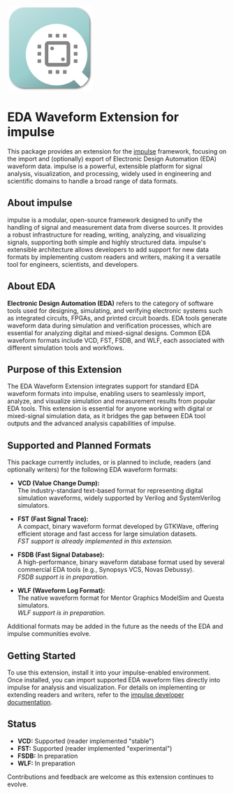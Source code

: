 <img src="images/eda-waveform.png" alt="EDA Waveform Extension Screenshot" width="196" />

# EDA Waveform Extension for impulse

This package provides an extension for the [impulse](https://www.toem.io/index.php/projects/impulse) framework, focusing on the import and (optionally) export of Electronic Design Automation (EDA) waveform data. impulse is a powerful, extensible platform for signal analysis, visualization, and processing, widely used in engineering and scientific domains to handle a broad range of data formats.

## About impulse

impulse is a modular, open-source framework designed to unify the handling of signal and measurement data from diverse sources. It provides a robust infrastructure for reading, writing, analyzing, and visualizing signals, supporting both simple and highly structured data. impulse's extensible architecture allows developers to add support for new data formats by implementing custom readers and writers, making it a versatile tool for engineers, scientists, and developers.

## About EDA

**Electronic Design Automation (EDA)** refers to the category of software tools used for designing, simulating, and verifying electronic systems such as integrated circuits, FPGAs, and printed circuit boards. EDA tools generate waveform data during simulation and verification processes, which are essential for analyzing digital and mixed-signal designs. Common EDA waveform formats include VCD, FST, FSDB, and WLF, each associated with different simulation tools and workflows.

## Purpose of this Extension

The EDA Waveform Extension integrates support for standard EDA waveform formats into impulse, enabling users to seamlessly import, analyze, and visualize simulation and measurement results from popular EDA tools. This extension is essential for anyone working with digital or mixed-signal simulation data, as it bridges the gap between EDA tool outputs and the advanced analysis capabilities of impulse.

## Supported and Planned Formats

This package currently includes, or is planned to include, readers (and optionally writers) for the following EDA waveform formats:

- **VCD (Value Change Dump):**  
  The industry-standard text-based format for representing digital simulation waveforms, widely supported by Verilog and SystemVerilog simulators.

- **FST (Fast Signal Trace):**  
  A compact, binary waveform format developed by GTKWave, offering efficient storage and fast access for large simulation datasets.  
  _FST support is already implemented in this extension._

- **FSDB (Fast Signal Database):**  
  A high-performance, binary waveform database format used by several commercial EDA tools (e.g., Synopsys VCS, Novas Debussy).  
  _FSDB support is in preparation._

- **WLF (Waveform Log Format):**  
  The native waveform format for Mentor Graphics ModelSim and Questa simulators.  
  _WLF support is in preparation._

Additional formats may be added in the future as the needs of the EDA and impulse communities evolve.

## Getting Started

To use this extension, install it into your impulse-enabled environment. Once installed, you can import supported EDA waveform files directly into impulse for analysis and visualization. For details on implementing or extending readers and writers, refer to the [impulse developer documentation](https://toem.de/index.php/projects/impulse).

## Status

- **VCD:** Supported (reader implemented "stable")
- **FST:** Supported (reader implemented "experimental")
- **FSDB:** In preparation
- **WLF:** In preparation

Contributions and feedback are welcome as this extension continues to evolve.

